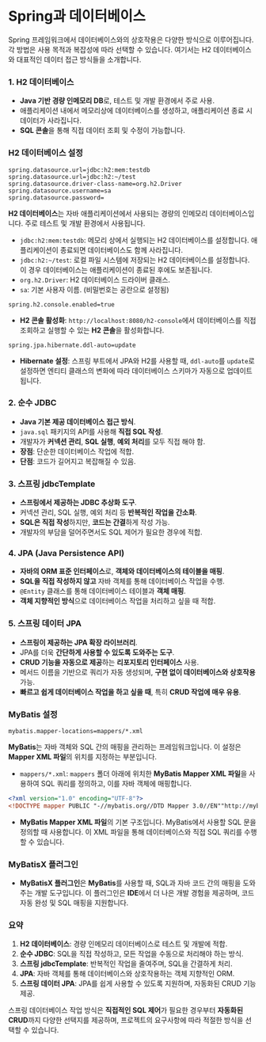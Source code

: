 # **Spring과 데이터베이스**

Spring 프레임워크에서 데이터베이스와의 상호작용은 다양한 방식으로 이루어집니다. 각 방법은 사용 목적과 복잡성에 따라 선택할 수 있습니다. 여기서는 H2 데이터베이스와 대표적인 데이터 접근 방식들을 소개합니다.

### **1. H2 데이터베이스**

- **Java 기반 경량 인메모리 DB**로, 테스트 및 개발 환경에서 주로 사용.
- 애플리케이션 내에서 메모리상에 데이터베이스를 생성하고, 애플리케이션 종료 시 데이터가 사라집니다.
- **SQL 콘솔**을 통해 직접 데이터 조회 및 수정이 가능합니다.

### **H2 데이터베이스 설정**

```properties
spring.datasource.url=jdbc:h2:mem:testdb
spring.datasource.url=jdbc:h2:~/test
spring.datasource.driver-class-name=org.h2.Driver
spring.datasource.username=sa
spring.datasource.password=
```

**H2 데이터베이스**는 자바 애플리케이션에서 사용되는 경량의 인메모리 데이터베이스입니다. 주로 테스트 및 개발 환경에서 사용됩니다.

- `jdbc:h2:mem:testdb`: 메모리 상에서 실행되는 H2 데이터베이스를 설정합니다. 애플리케이션이 종료되면 데이터베이스도 함께 사라집니다.
- `jdbc:h2:~/test`: 로컬 파일 시스템에 저장되는 H2 데이터베이스를 설정합니다. 이 경우 데이터베이스는 애플리케이션이 종료된 후에도 보존됩니다.
- `org.h2.Driver`: H2 데이터베이스 드라이버 클래스.
- `sa`: 기본 사용자 이름. (비밀번호는 공란으로 설정됨)

```properties
spring.h2.console.enabled=true
```

- **H2 콘솔 활성화**: `http://localhost:8080/h2-console`에서 데이터베이스를 직접 조회하고 실행할 수 있는 **H2 콘솔**을 활성화합니다.

```properties
spring.jpa.hibernate.ddl-auto=update
```

- **Hibernate 설정**: 스프링 부트에서 JPA와 H2를 사용할 때, `ddl-auto`를 `update`로 설정하면 엔티티 클래스의 변화에 따라 데이터베이스 스키마가 자동으로 업데이트됩니다.


### **2. 순수 JDBC**

- **Java 기본 제공 데이터베이스 접근 방식**.
- `java.sql` 패키지의 API를 사용해 **직접 SQL 작성**.
- 개발자가 **커넥션 관리**, **SQL 실행**, **예외 처리**를 모두 직접 해야 함.
- **장점**: 단순한 데이터베이스 작업에 적합.
- **단점**: 코드가 길어지고 복잡해질 수 있음.

### **3. 스프링 jdbcTemplate**

- **스프링에서 제공하는 JDBC 추상화 도구**.
- 커넥션 관리, SQL 실행, 예외 처리 등 **반복적인 작업을 간소화**.
- **SQL은 직접 작성**하지만, **코드는 간결**하게 작성 가능.
- 개발자의 부담을 덜어주면서도 SQL 제어가 필요한 경우에 적합.

### **4. JPA (Java Persistence API)**

- **자바의 ORM 표준 인터페이스**로, **객체와 데이터베이스의 테이블을 매핑**.
- **SQL을 직접 작성하지 않고** 자바 객체를 통해 데이터베이스 작업을 수행.
- `@Entity` 클래스를 통해 데이터베이스 테이블과 **객체 매핑**.
- **객체 지향적인 방식**으로 데이터베이스 작업을 처리하고 싶을 때 적합.

### **5. 스프링 데이터 JPA**

- **스프링이 제공하는 JPA 확장 라이브러리**.
- JPA를 더욱 **간단하게 사용할 수 있도록 도와주는 도구**.
- **CRUD 기능을 자동으로 제공**하는 **리포지토리 인터페이스** 사용.
- 메서드 이름을 기반으로 쿼리가 자동 생성되며, **구현 없이 데이터베이스와 상호작용** 가능.
- **빠르고 쉽게 데이터베이스 작업을 하고 싶을 때**, 특히 **CRUD 작업에 매우 유용**.

### **MyBatis 설정**

```properties
mybatis.mapper-locations=mappers/*.xml
```

**MyBatis**는 자바 객체와 SQL 간의 매핑을 관리하는 프레임워크입니다. 이 설정은 **Mapper XML 파일**의 위치를 지정하는 부분입니다.
- `mappers/*.xml`: `mappers` 폴더 아래에 위치한 **MyBatis Mapper XML 파일**을 사용하여 SQL 쿼리를 정의하고, 이를 자바 객체에 매핑합니다.

```xml
<?xml version="1.0" encoding="UTF-8"?>
<!DOCTYPE mapper PUBLIC "-//mybatis.org//DTD Mapper 3.0//EN""http://mybatis.org/dtd/mybatis-3-mapper.dtd">
```

- **MyBatis Mapper XML 파일**의 기본 구조입니다. MyBatis에서 사용할 SQL 문을 정의할 때 사용합니다. 이 XML 파일을 통해 데이터베이스와 직접 SQL 쿼리를 수행할 수 있습니다.

### **MyBatisX 플러그인**

- **MyBatisX 플러그인**은 **MyBatis**를 사용할 때, SQL과 자바 코드 간의 매핑을 도와주는 개발 도구입니다. 이 플러그인은 **IDE**에서 더 나은 개발 경험을 제공하며, 코드 자동 완성 및 SQL 매핑을 지원합니다.

### **요약**

1. **H2 데이터베이스**: 경량 인메모리 데이터베이스로 테스트 및 개발에 적합.
2. **순수 JDBC**: SQL을 직접 작성하고, 모든 작업을 수동으로 처리해야 하는 방식.
3. **스프링 jdbcTemplate**: 반복적인 작업을 줄여주며, SQL을 간결하게 처리.
4. **JPA**: 자바 객체를 통해 데이터베이스와 상호작용하는 객체 지향적인 ORM.
5. **스프링 데이터 JPA**: JPA를 쉽게 사용할 수 있도록 지원하며, 자동화된 CRUD 기능 제공.

스프링 데이터베이스 작업 방식은 **직접적인 SQL 제어**가 필요한 경우부터 **자동화된 CRUD**까지 다양한 선택지를 제공하며, 프로젝트의 요구사항에 따라 적절한 방식을 선택할 수 있습니다.
